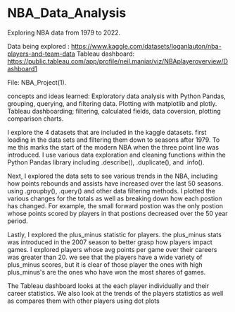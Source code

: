 # NBA_Data_Analysis
Exploring NBA data from 1979 to 2022.

Data being explored : https://www.kaggle.com/datasets/loganlauton/nba-players-and-team-data
Tableau dashboard: https://public.tableau.com/app/profile/neil.maniar/viz/NBAplayeroverview/Dashboard1

File:
NBA_Project(1).

concepts and ideas learned: Exploratory data analysis with Python Pandas, grouping, querying, and filtering data. Plotting with matplotlib and plotly. Tableau dashboarding; filtering, calculated fields, data coversion, plotting comparison charts.

I explore the 4 datasets that are included in the kaggle datasets. first loading in the data sets and filtering them down to seasons after 1979. To me this marks the start of the modern NBA when the three point line was introduced. I use various data exploration and cleaning functions within the Python Pandas library including .describe(), .duplicate(), and .info(). 

Next, I explored the data sets to see various trends in the NBA, including how points rebounds and assists have increased over the last 50 seasons. using .groupby(), .query() and other data filtering methods. I plotted the various changes for the totals as well as breaking down how each postion has changed. For example, the small forward postion was the only postion whose points scored by players in that postions decreased over the 50 year period. 

Lastly, I explored the plus_minus statistic for players. the plus_minus stats was introduced in the 2007 season to better grasp how players impact games. I explored players whose avg points per game over their careers was greater than 20. we see that the players have a wide variety of plus_minus scores, but it is clear of those player the ones with high plus_minus's are the ones who have won the most shares of games.

The Tableau dashboard looks at the each player individually and their career statistics. We also look at the trends of the players statistics as well as compares them with other players using dot plots


